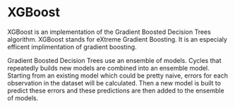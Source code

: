 # XGBoost 
XGBoost is an implementation of the Gradient Boosted Decision Trees algorithm. 
XGBoost stands for eXtreme Gradient Boosting. 
It is an especialy efficent implimentation of gradient boosting.

Gradient Boosted Decision Trees use an ensemble of models. 
Cycles that repeatedly builds new models are combined into an ensemble model.
Starting from an existing model which could be pretty naive, 
errors for each observation in the dataset will be calculated.
Then a new model is built to predict these errors and
these predictions are then added to the ensemble of models.

